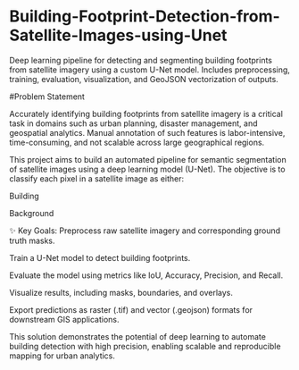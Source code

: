 # Building-Footprint-Detection-from-Satellite-Images-using-Unet
Deep learning pipeline for detecting and segmenting building footprints from satellite imagery using a custom U-Net model. Includes preprocessing, training, evaluation, visualization, and GeoJSON vectorization of outputs.

#Problem Statement

Accurately identifying building footprints from satellite imagery is a critical task in domains such as urban planning, disaster management, and geospatial analytics. Manual annotation of such features is labor-intensive, time-consuming, and not scalable across large geographical regions.

This project aims to build an automated pipeline for semantic segmentation of satellite images using a deep learning model (U-Net). The objective is to classify each pixel in a satellite image as either:

Building

Background

✨ Key Goals:
Preprocess raw satellite imagery and corresponding ground truth masks.

Train a U-Net model to detect building footprints.

Evaluate the model using metrics like IoU, Accuracy, Precision, and Recall.

Visualize results, including masks, boundaries, and overlays.

Export predictions as raster (.tif) and vector (.geojson) formats for downstream GIS applications.

This solution demonstrates the potential of deep learning to automate building detection with high precision, enabling scalable and reproducible mapping for urban analytics.


